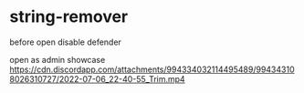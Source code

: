 # string-remover
before open disable defender 







open as admin
showcase 
https://cdn.discordapp.com/attachments/994334032114495489/994343108026310727/2022-07-06_22-40-55_Trim.mp4
